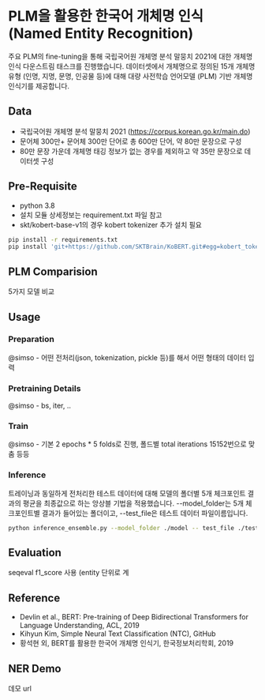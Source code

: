 # PLM을 활용한 한국어 개체명 인식 (Named Entity Recognition)

주요 PLM의 fine-tuning을 통해 국립국어원 개체명 분석 말뭉치 2021에 대한 개체명 인식 다운스트림 태스크를 진행했습니다. 데이터셋에서 개체명으로 정의된 15개 개체명 유형 (인명, 지명, 문명, 인공물 등)에 대해 대량 사전학습 언어모델 (PLM) 기반 개체명 인식기를 제공합니다. 

## Data

- 국립국어원  개체명  분석  말뭉치 2021 (https://corpus.korean.go.kr/main.do)
- 문어체 300만+ 문어체 300만 단어로 총 600만 단어, 약 80만 문장으로 구성
- 80만 문장 가운데 개체명 태깅 정보가 없는 경우를 제외하고 약 35만 문장으로 데이터셋 구성

## Pre-Requisite

- python 3.8
- 설치 모듈 상세정보는 requirement.txt 파일 참고 
- skt/kobert-base-v1의 경우 kobert tokenizer 추가 설치 필요 

```bash
pip install -r requirements.txt
pip install 'git+https://github.com/SKTBrain/KoBERT.git#egg=kobert_tokenizer&subdirectory=kobert_hf' 
```

## PLM Comparision
5가지 모델 비교

## Usage

### Preparation
@simso - 어떤 전처리(json, tokenization, pickle 등)를 해서 어떤 형태의 데이터 입력

### Pretraining Details
@simso - bs, iter, ..

### Train
@simso - 기본 2 epochs * 5 folds로 진행, 폴드별 total iterations 15152번으로 맞춤 등등

### Inference
트레이닝과 동일하게 전처리한 테스트 데이터에 대해 모델의 폴더별 5개 체크포인트 결과의 평균을 최종값으로 하는 앙상블 기법을 적용했습니다. --model_folder는 5개 체크포인트별 결과가 들어있는 폴더이고, --test_file은 테스트 데이터 파일이름입니다. 

```bash
python inference_ensemble.py --model_folder ./model -- test_file ./test_klue_roberta-base.encoded.pickle
```

## Evaluation
seqeval f1_score 사용 (entity 단위로 계

## Reference

- Devlin et al., BERT: Pre-training of Deep Bidirectional Transformers for Language Understanding, ACL, 2019
- Kihyun Kim, Simple Neural Text Classification (NTC), GitHub
- 황석현 외, BERT를 활용한 한국어 개체명 인식기, 한국정보처리학회, 2019

## NER Demo
데모 url
